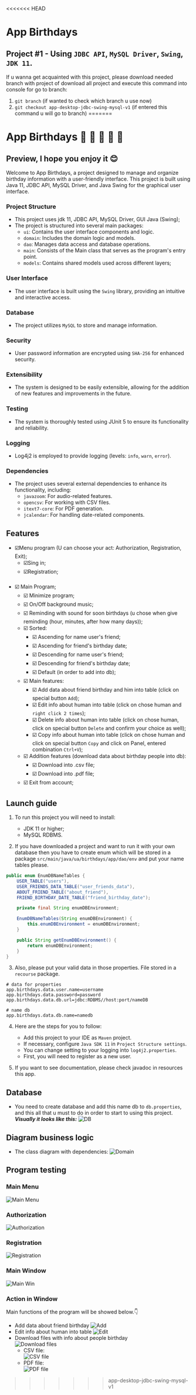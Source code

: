 <<<<<<< HEAD
# App Birthdays

## Project #1 - Using `JDBC API`, `MySQL Driver`, `Swing`, `JDK 11`.
If u wanna get acquainted with this project, 
please download needed branch with project of download all project and
execute this command into console for go to branch:
1. `git branch` (if wanted to check which branch u use now)
2. `git checkout app-desktop-jdbc-swing-mysql-v1` (if entered this command u will go to branch)
=======
# App Birthdays 🎂 🍰 🎈 🎉 🎁

## Preview, I hope you enjoy it 😊
Welcome to App Birthdays, a project designed to manage and organize birthday information with a user-friendly interface.
This project is built using Java 11, JDBC API, MySQL Driver, and Java Swing for the graphical user interface.

### Project Structure
- This project uses jdk 11, JDBC API, MySQL Driver, GUI Java (Swing);
- The project is structured into several main packages:
   - `ui`: Contains the user interface components and logic.
   - `domain`: Includes the domain logic and models.
   - `dao`: Manages data access and database operations.
   - `main`: Consists of the Main class that serves as the program's entry point.
   - `models`: Contains shared models used across different layers;

### User Interface
- The user interface is built using the `Swing` library, providing an intuitive and interactive access.

### Database
- The project utilizes `MySQL` to store and manage information.

### Security
- User password information are encrypted using `SHA-256` for enhanced security.

### Extensibility
- The system is designed to be easily extensible, allowing for the addition of new features and improvements in the future.

### Testing
- The system is thoroughly tested using JUnit 5 to ensure its functionality and reliability.

### Logging
- Log4j2 is employed to provide logging (levels: `info`, `warn`, `error`).

### Dependencies
- The project uses several external dependencies to enhance its functionality, including:
  - `javazoom`: For audio-related features.
  - `opencsv`: For working with CSV files.
  - `itext7-core`: For PDF generation.
  - `jcalendar`: For handling date-related components.
  
## Features
- ☑️️Menu program (U can choose your act: Authorization, Registration, Exit);
  - ☑️Sing in;
  - ☑️Registration;
<br><br>
- ☑️ Main Program;
  - ☑️ Minimize program;
  - ☑️ On/Off background music;
  - ☑️ Reminding with sound for soon birthdays (u chose when give reminding (hour, minutes, after how many days));
  - ☑️ Sorted:
    - ☑️ Ascending for name user's friend;
    - ☑️ Ascending for friend's birthday date;
    - ☑️ Descending for name user's friend;
    - ☑️ Descending for friend's birthday date;
    - ☑️ Default (in order to add into db);
  - ☑️ Main features:
      - ☑️ Add data about friend birthday and him into table (click on special button `Add`);
      - ☑️ Edit info about human into table (click on chose human and `right click 2 times`);
      - ☑️ Delete info about human into table (click on chose human, click on special button `Delete` and confirm your choice as well);
      - ☑️ Copy info about human into table (click on chose human and click on special button `Copy` and click on Panel, entered combination `Ctrl+V`);
  - ☑️ Addition features (download data about birthday people into db):
    - ☑️ Download into .csv file;
    - ☑️ Download into .pdf file;
  - ☑️ Exit from account;

## Launch guide

1. To run this project you will need to install:
    - JDK 11 or higher;
    - MySQL RDBMS. 

2. If you have downloaded a project and want to run it with your own database then you have to create enum which will be
stored in a package `src/main/java/ua/birthdays/app/dao/env` and put your name tables please.

```java
public enum EnumDBNameTables {
    USER_TABLE("users"),
    USER_FRIENDS_DATA_TABLE("user_friends_data"),
    ABOUT_FRIEND_TABLE("about_friend"),
    FRIEND_BIRTHDAY_DATE_TABLE("friend_birthday_date");

    private final String enumDBEnvironment;

    EnumDBNameTables(String enumDBEnvironment) {
        this.enumDBEnvironment = enumDBEnvironment;
    }

    public String getEnumDBEnvironment() {
        return enumDBEnvironment;
    }
}
```

3. Also, please put your valid data in those properties. File stored in a `recourse` package.

```properties
# data for properties
app.birthdays.data.user.name=username
app.birthdays.data.password=password
app.birthdays.data.db.url=jdbc:RDBMS//host:port/nameDB

# name db
app.birthdays.data.db.name=namedb
```

4. Here are the steps for you to follow:
   - Add this project to your IDE as `Maven` project.
   - If necessary, configure `Java SDK 11` in `Project Structure settings`.
   - You can change setting to your logging into `log4j2.properties`.
   - First, you will need to register as a new user.

5. If you want to see documentation, please check javadoc in resources this app. 

## Database

- You need to create database and add this name db to `db.properties`, and this all that u must to do in order to start to using this project.
<br><i><b>Visually it looks like this:</b></i>
![DB](src/main/resources/imgs_for_readme/database_view.png)

## Diagram business logic

- The class diagram with dependencies:
![Domain](src/main/resources/diagram/AppBirthdays.png)

## Program testing

### Main Menu

![Main Menu](src/main/resources/imgs_for_readme/main_menu.png)

### Authorization

![Authorization](src/main/resources/imgs_for_readme/auth.png)

### Registration

![Registration](src/main/resources/imgs_for_readme/registration.png)

### Main Window

![Main Win](src/main/resources/imgs_for_readme/main_window.png)

### Action in Window
Main functions of the program will be showed below.👇

- Add data about friend birthday
  ![Add](src/main/resources/imgs_for_readme/add.png)
- Edit info about human into table
  ![Edit](src/main/resources/imgs_for_readme/edit.png)
- Download files with info about people birthday<br>
  ![Download files](src/main/resources/imgs_for_readme/download_files.png)
  - CSV file:<br>
  ![CSV file](src/main/resources/imgs_for_readme/CSV.png)
  - PDF file:<br>
  ![PDF file](src/main/resources/imgs_for_readme/PDF.png)
>>>>>>> app-desktop-jdbc-swing-mysql-v1
